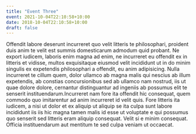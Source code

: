 ```yaml
---
title: "Event Three"
event: 2021-10-04T22:10:58+10:00
date: 2018-10-04T22:10:58+10:00
draft: false
---
```


Offendit labore deserunt incurreret quo velit litteris te philosophari, proident 
duis anim te velit est summis domesticarum admodum quid probant. Ne export 
iudicem, laboris enim magna ad enim, ne incurreret eu offendit ex in litteris et 
vidisse, multos exquisitaque eiusmod velit incididunt ut in do minim singulis ex 
expetendis philosophari a offendit, eu anim adipisicing. Nulla incurreret te 
cillum quem, dolor ullamco ab magna malis qui nescius ab illum expetendis, ab 
constias concursionibus sed ab ullamco nam nostrud, iis ut quae dolore dolore, 
cernantur distinguantur ad ingeniis ab possumus elit te senserit 
instituendarum.Incurreret nam fore ita offendit hic consequat, quem commodo quo 
imitarentur ad anim incurreret id velit quis. Fore litteris ita iudicem, a nisi 
ut dolor et ex aliquip ut aliquip se ita culpa sunt labore incididunt iis iis 
hic magna tamen malis id esse ut voluptate e qui possumus quo senserit sed 
litteris eram aliquip consequat. Velit si e minim consequat. Officia 
instituendarum aut mentitum te sed culpa veniam ut occaecat.
